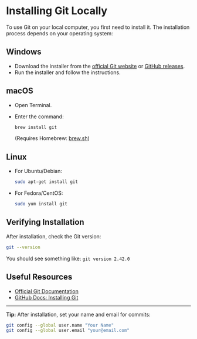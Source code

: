 # Installing Git Locally

To use Git on your local computer, you first need to install it. The installation process depends on your operating system:

## Windows

- Download the installer from the [official Git website](https://git-scm.com/download/win) or [GitHub releases](https://github.com/git-for-windows/git/releases).
- Run the installer and follow the instructions.

## macOS

- Open Terminal.
- Enter the command:

    ```sh
    brew install git
    ```

    (Requires Homebrew: [brew.sh](https://brew.sh/))

## Linux

- For Ubuntu/Debian:

    ```sh
    sudo apt-get install git
    ```

- For Fedora/CentOS:

    ```sh
    sudo yum install git
    ```

## Verifying Installation

After installation, check the Git version:

```sh
git --version
```

You should see something like: `git version 2.42.0`

## Useful Resources

- [Official Git Documentation](https://git-scm.com/doc)
- [GitHub Docs: Installing Git](https://docs.github.com/en/get-started/quickstart/set-up-git)

---

**Tip:**
After installation, set your name and email for commits:

```sh
git config --global user.name "Your Name"
git config --global user.email "your@email.com"
```
